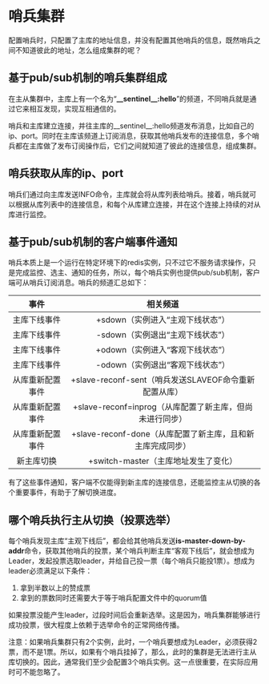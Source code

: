 # 哨兵集群

配置哨兵时，只配置了主库的地址信息，并没有配置其他哨兵的信息，既然哨兵之间不知道彼此的地址，怎么组成集群的呢？

## 基于pub/sub机制的哨兵集群组成

在主从集群中，主库上有一个名为“**\_\_sentinel\_\_:hello**”的频道，不同哨兵就是通过它来相互发现，实现互相通信的。

哨兵和主库建立连接，并往主库的\_\_sentinel\_\_:hello频道发布消息，比如自己的ip、port。同时在主库该频道上订阅消息，获取其他哨兵发布的连接信息，多个哨兵都在主库做了发布订阅操作后，它们之间就知道了彼此的连接信息，组成集群。

## 哨兵获取从库的ip、port

哨兵们通过向主库发送INFO命令，主库就会将从库列表给哨兵。接着，哨兵就可以根据从库列表中的连接信息，和每个从库建立连接，并在这个连接上持续的对从库进行监控。

## 基于pub/sub机制的客户端事件通知

哨兵本质上是一个运行在特定环境下的redis实例，只不过它不服务请求操作，只是完成监控、选主、通知的任务，所以，每个哨兵实例也提供pub/sub机制，客户端可从哨兵订阅消息。哨兵的频道汇总如下：

事件|相关频道
:--:|:--:
主库下线事件|+sdown（实例进入“主观下线状态”）
主库下线事件|-sdown（实例退出“主观下线状态”）
主库下线事件|+odown（实例进入“客观下线状态”）
主库下线事件|-odown（实例退出“客观下线状态”）
从库重新配置事件|+slave-reconf-sent（哨兵发送SLAVEOF命令重新配置从库）
从库重新配置事件|+slave-reconf=inprog（从库配置了新主库，但尚未进行同步）
从库重新配置事件|+slave-reconf-done（从库配置了新主库，且和新主库完成同步）
新主库切换|+switch-master（主库地址发生了变化）

有了这些事件通知，客户端不仅能得到新主库的连接信息，还能监控主从切换的各个重要事件，有助于了解切换进度。

## 哪个哨兵执行主从切换（投票选举）

每个哨兵发现主库“主观下线后”，都会给其他哨兵发送**is-master-down-by-addr**命令，获取其他哨兵的投票，某个哨兵判断主库“客观下线后”，就会想成为Leader，发起投票选取leader，并给自己投一票（每个哨兵只能投1票）。想成为leader必须满足以下条件：

1. 拿到半数以上的赞成票
2. 拿到的票数同时还需要大于等于哨兵配置文件中的quorum值

如果投票没能产生leader，过段时间后会重新选举。这是因为，哨兵集群能够进行成功投票，很大程度上依赖于选举命令的正常网络传播。

注意：如果哨兵集群只有2个实例，此时，一个哨兵要想成为Leader，必须获得2票，而不是1票。所以，如果有个哨兵挂掉了，那么，此时的集群是无法进行主从库切换的。因此，通常我们至少会配置3个哨兵实例。这一点很重要，在实际应用时可不能忽略了。
